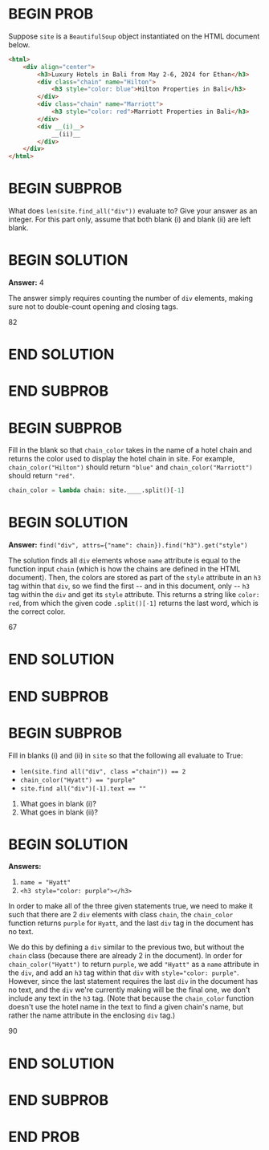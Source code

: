 # BEGIN PROB

Suppose `site` is a `BeautifulSoup` object instantiated on the HTML document below.

```html
<html>
    <div align="center">
        <h3>Luxury Hotels in Bali from May 2-6, 2024 for Ethan</h3>
        <div class="chain" name="Hilton">
            <h3 style="color: blue">Hilton Properties in Bali</h3>
        </div>
        <div class="chain" name="Marriott">
            <h3 style="color: red">Marriott Properties in Bali</h3>
        </div>
        <div __(i)__>
            __(ii)__
        </div>
    </div>
</html>
```

# BEGIN SUBPROB

What does `len(site.find_all("div"))` evaluate to? Give your answer as an integer. For this part only, assume that both blank (i) and blank (ii) are left blank.

# BEGIN SOLUTION

**Answer:** 4

The answer simply requires counting the number of `div` elements, making sure not to double-count opening and closing tags.

<average>82</average>

# END SOLUTION

# END SUBPROB

# BEGIN SUBPROB

Fill in the blank so that `chain_color` takes in the name of a hotel chain and returns the color used to display the hotel chain in site. For example, `chain_color("Hilton")` should return `"blue"` and `chain_color("Marriott")` should return `"red"`.

```py
chain_color = lambda chain: site.____.split()[-1]
```

# BEGIN SOLUTION

**Answer:** `find("div", attrs={"name": chain}).find("h3").get("style")`

The solution finds all `div` elements whose `name` attribute is equal to the function input `chain` (which is how the chains are defined in the HTML document). Then, the colors are stored as part of the `style` attribute in an `h3` tag within that `div`, so we find the first -- and in this document, only -- `h3` tag within the `div` and get its `style` attribute. This returns a string like `color: red`, from which the given code `.split()[-1]` returns the last word, which is the correct color.

<average>67</average>

# END SOLUTION

# END SUBPROB

# BEGIN SUBPROB

Fill in blanks (i) and (ii) in `site` so that the following all evaluate to True:

- `len(site.find all("div", class ="chain")) == 2`
- `chain_color("Hyatt") == "purple"`
- `site.find all("div")[-1].text == ""`

1. What goes in blank (i)?
2. What goes in blank (ii)?

# BEGIN SOLUTION

**Answers:**

1. `name = "Hyatt"`
2. `<h3 style="color: purple"></h3>`

In order to make all of the three given statements true, we need to make it such that there are 2 `div` elements with class `chain`, the `chain_color` function returns `purple` for `Hyatt`, and the last `div` tag in the document has no text.

We do this by defining a `div` similar to the previous two, but without the `chain` class (because there are already 2 in the document). In order for `chain_color("Hyatt")` to return `purple`, we add `"Hyatt"` as a `name` attribute in the `div`, and add an `h3` tag within that `div` with `style="color: purple"`. However, since the last statement requires the last `div` in the document has no text, and the `div` we're currently making will be the final one, we don't include any text in the `h3` tag. (Note that because the `chain_color` function doesn't use the hotel name in the text to find a given chain's name, but rather the name attribute in the enclosing `div` tag.)

<average>90</average>

# END SOLUTION

# END SUBPROB

# END PROB


